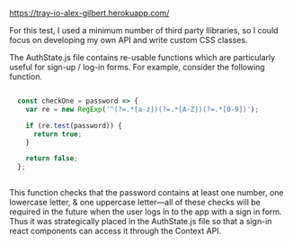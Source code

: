 https://tray-io-alex-gilbert.herokuapp.com/


For this test, I used a minimum number of third party llibraries, so I could focus on developing my own API and write custom CSS classes.

The AuthState.js file contains re-usable functions which are particularly useful for sign-up / log-in forms. For example, consider the following function.

```javascript

  const checkOne = password => {
    var re = new RegExp('^(?=.*[a-z])(?=.*[A-Z])(?=.*[0-9])');

    if (re.test(password)) {
      return true;
    }

    return false;
  };
  
  ```
  
This function checks that the password contains at least one number, one lowercase letter, & one uppercase letter—all of these checks will be required in the future when the user logs in to the app with a sign in form. Thus it was strategically placed in the AuthState.js file so that a sign-in react components can access it through the Context API.

